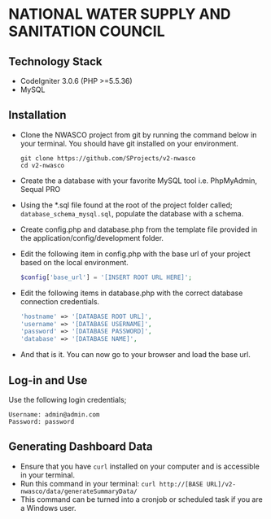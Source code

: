 NATIONAL WATER SUPPLY AND SANITATION COUNCIL
============================================

Technology Stack
----------------
- CodeIgniter 3.0.6 (PHP >=5.5.36)
- MySQL

Installation
------------
- Clone the NWASCO project from git by running the command below in your terminal. You should have git installed on your
  environment.
  
  ```
  git clone https://github.com/SProjects/v2-nwasco
  cd v2-nwasco
  ```
- Create the a database with your favorite MySQL tool i.e. PhpMyAdmin, Sequal PRO
- Using the *.sql file found at the root of the project folder called; `database_schema_mysql.sql`, populate the database
  with a schema.
- Create config.php and database.php from the template file provided in the application/config/development folder.
- Edit the following item in config.php with the base url of your project based on the local environment.

  ``` php
  $config['base_url'] = '[INSERT ROOT URL HERE]';
  ```
- Edit the following items in database.php with the correct database connection credentials.

  ``` php
  'hostname' => '[DATABASE ROOT URL]',
  'username' => '[DATABASE USERNAME]',
  'password' => '[DATABASE PASSWORD]',
  'database' => '[DATABASE NAME]',
  ```
- And that is it. You can now go to your browser and load the base url.

Log-in and Use
--------------
Use the following login credentials;
```
Username: admin@admin.com
Password: password
```

Generating Dashboard Data
-------------------------
- Ensure that you have `curl` installed on your computer and is accessible in your terminal.
- Run this command in your terminal: `curl http://[BASE URL]/v2-nwasco/data/generateSummaryData/`
- This command can be turned into a cronjob or scheduled task if you are a Windows user.